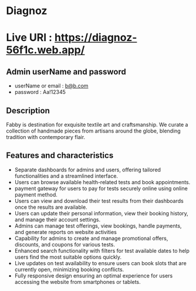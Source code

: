 # Diagnoz

# Live URl : https://diagnoz-56f1c.web.app/

## Admin userName and password

-  userName or email : b@b.com
-  password : Aa!12345

   
      

## Description

Fabby is destination for exquisite textile art and craftsmanship. We curate a collection of handmade pieces from artisans around the globe, blending tradition with contemporary flair.

## Features and  characteristics

- Separate dashboards for admins and users, offering tailored functionalities and a streamlined interface.
- Users can browse available health-related tests and book appointments.
- payment gateway for users to pay for tests securely online using online payment method.
- Users can view and download their test results from their dashboards once the results are available.
- Users can update their personal information, view their booking history, and manage their account settings.
- Admins can manage test offerings, view bookings, handle payments, and generate reports on website activities
- Capability for admins to create and manage promotional offers, discounts, and coupons for various tests.
- Enhanced search functionality with filters for test  available dates to help users find the most suitable options quickly.
- Live updates on test availability to ensure users can book slots that are currently open, minimizing booking conflicts.
- Fully responsive design ensuring an optimal experience for users accessing the website from smartphones or tablets.




